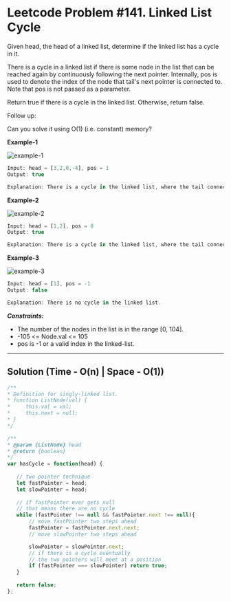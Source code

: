 # Leetcode Problem #141. Linked List Cycle

Given head, the head of a linked list, determine if the linked list has a cycle in it.

There is a cycle in a linked list if there is some node in the list that can be reached again by continuously following the next pointer. Internally, pos is used to denote the index of the node that tail's next pointer is connected to. Note that pos is not passed as a parameter.

Return true if there is a cycle in the linked list. Otherwise, return false.

Follow up:

Can you solve it using O(1) (i.e. constant) memory?

**Example-1**

![example-1](https://assets.leetcode.com/uploads/2018/12/07/circularlinkedlist.png)

```javascript
Input: head = [3,2,0,-4], pos = 1
Output: true

Explanation: There is a cycle in the linked list, where the tail connects to the 1st node (0-indexed).
```

**Example-2**

![example-2](https://assets.leetcode.com/uploads/2018/12/07/circularlinkedlist_test2.png)

```javascript
Input: head = [1,2], pos = 0
Output: true

Explanation: There is a cycle in the linked list, where the tail connects to the 0th node.
```

**Example-3**

![example-3](https://assets.leetcode.com/uploads/2018/12/07/circularlinkedlist_test3.png)

```javascript
Input: head = [1], pos = -1
Output: false

Explanation: There is no cycle in the linked list.
```

***Constraints:***

- The number of the nodes in the list is in the range [0, 104].
- -105 <= Node.val <= 105
- pos is -1 or a valid index in the linked-list.

---

## Solution (Time - O(n)  |   Space - O(1))

 ```javascript
/**
 * Definition for singly-linked list.
 * function ListNode(val) {
 *     this.val = val;
 *     this.next = null;
 * }
 */

/**
 * @param {ListNode} head
 * @return {boolean}
 */
var hasCycle = function(head) {
    
    // two pointer technique
    let fastPointer = head;
    let slowPointer = head;
    
    // if fastPointer ever gets null
    // that means there are no cycle
    while (fastPointer !== null && fastPointer.next !== null){
        // move fastPointer two steps ahead
        fastPointer = fastPointer.next.next;
        // move slowPointer two steps ahead

        slowPointer = slowPointer.next;
        // if there is a cycle eventually
        // the two pointers will meet at a position
        if (fastPointer === slowPointer) return true;
    }
    
    return false;
};
 ```
